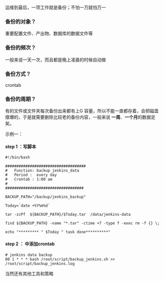 
运维到最后，一项工作就是备份；不怕一万就怕万一

### 备份的对象？
重要配置文件、产出物、数据库的数据文件等


### 备份的频次？
一般来说一天一次，而且都是晚上凌晨的时候自动做

###  备份方式？
crontab 

###  备份的周期？
有的文件或文件夹每次备份出来都有上G 容量，所以不能一直都存着，会把磁盘撑爆的，于是就需要删除比较老的备份内容，一般来说 **一周**、**一个月**的数据足矣。

示例一：

####   step 1 ：写脚本
```
#!/bin/bash

####################################
#   Function: backup jenkins_data
#   Period :  every day
#   Crontab : 1:00 am
#
###################################

BACKUP_PATH="/backup/jenkins_backup"

Today=`date +%Y%m%d`

tar -zcPf  ${BACKUP_PATH}/$Today.tar  /data/jenkins-data

find ${BACKUP_PATH} -name "*.tar" -ctime +7 -type f -exec rm -f {} \;

echo "********* " $Today " task done**********"
```

####  step 2 ： 中添加crontab 
```
# jenkins data backup
00 1 * * * bash /root/script/backup_jenkins.sh >> /root/script/backup_jenkins.log
```

当然还有其他工具和策略

